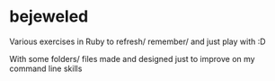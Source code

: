 # bejeweled

Various exercises in Ruby to refresh/ remember/ and just play with :D

With some folders/ files made and designed just to improve on my command line skills
